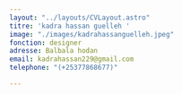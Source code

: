 ```yaml
---
layout: "../layouts/CVLayout.astro"
titre: 'kadra hassan guelleh '
image: "./images/kadrahassanguelleh.jpeg"
fonction: designer
adresse: Balbala hodan
email: kadrahassan229@gmail.com
telephone: "(+25377868677)"

---
```

# 